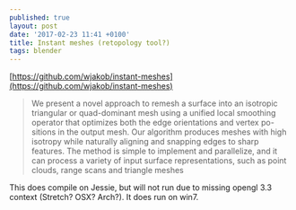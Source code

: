 ```yaml
---
published: true
layout: post
date: '2017-02-23 11:41 +0100'
title: Instant meshes (retopology tool?)
tags: blender
---
```

[https://github.com/wjakob/instant-meshes](https://github.com/wjakob/instant-meshes)

> We present a novel approach to remesh a surface into an isotropic
triangular or quad-dominant mesh using a unified local smoothing
operator that optimizes both the edge orientations and vertex po-
sitions in the output mesh.  Our algorithm produces meshes with
high isotropy while naturally aligning and snapping edges to sharp
features.  The method is simple to implement and parallelize, and
it can process a variety of input surface representations, such as
point clouds, range scans and triangle meshes

This does compile on Jessie, but will not run due to missing opengl 3.3 context (Stretch? OSX? Arch?). It does run on win7.
